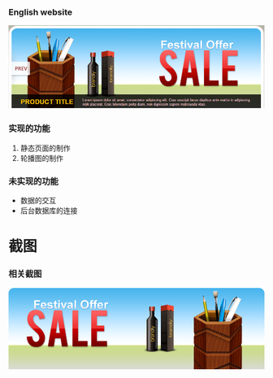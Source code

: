### English website
![website](https://github.com/526697296/English-website/blob/master/images/mrz/MrZ_1.png)

### 实现的功能
1. 静态页面的制作
2. 轮播图的制作


### 未实现的功能
*   数据的交互
*   后台数据库的连接

# 截图


### 相关截图
![website](https://github.com/526697296/English-website/blob/master/images/banner/1.png)

